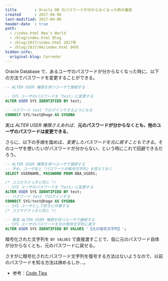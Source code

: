 ```yaml
---
title        : Oracle DB のパスワードが分からなくなった時の裏技
created      : 2017-04-06
last-modified: 2017-04-06
header-date  : true
path:
  - /index.html Neo's World
  - /blog/index.html Blog
  - /blog/2017/index.html 2017年
  - /blog/2017/04/index.html 04月
hidden-info:
  original-blog: Corredor
---
```


Oracle Database で、あるユーザのパスワードが分からなくなった時に、以下の方法でパスワードを変更することができる。

```sql
-- ALTER USER 権限を持つユーザで接続する

-- SYS ユーザのパスワードを「test」に変更する
ALTER USER SYS IDENTIFIED BY test;

-- パスワード test でログインできるようになる
CONNECT SYS/test@hoge AS SYSDBA
```

実は _ALTER USER 権限さえあれば_、**元のパスワードが分からなくとも、他のユーザのパスワードは変更できる**。

さらに、以下の手順を踏めば、_変更したパスワードを元に戻すこともできる_。そのユーザを使いたいがパスワードが分からない、という時にこれで回避できるだろう。

```sql
-- ALTER USER 権限を持つユーザで接続する
-- 予め、ユーザ名と「パスワードの暗号文字列」を控えておく
SELECT USERNAME, PASSWORD FROM DBA_USERS;

/* ココカラさっきと同じ */
-- SYS ユーザのパスワードを「test」に変更する
ALTER USER SYS IDENTIFIED BY test;
-- パスワード test でログインする
CONNECT SYS/test@hoge AS SYSDBA
-- SYS ユーザとして好きに作業する
/* ココマデさっきと同じ */

-- 再度 ALTER USER 権限を持つユーザで接続する
-- SYS ユーザのパスワードを元の暗号文字列に戻す
ALTER USER SYS IDENTIFIED BY VALUES '【元の暗号文字列】';
```

暗号化された文字列を `BY VALUES` で直接渡すことで、仮に元のパスワード自体が分からなくとも、元のパスワードに戻せる。

さすがに暗号化されたパスワード文字列を復号する方法はないようなので、以前のパスワードを知る方法は諦めるしか…。

- 参考：[Code Tips](http://otn.oracle.co.jp/otn_pl/otn_tool/code_detail?n_code_id=305)
